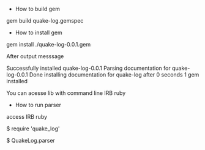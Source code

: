 
- How to build gem 

gem build quake-log.gemspec

- How to install gem

gem install ./quake-log-0.0.1.gem

After output messsage 

Successfully installed quake-log-0.0.1
Parsing documentation for quake-log-0.0.1
Done installing documentation for quake-log after 0 seconds
1 gem installed

You can acesse lib with command line IRB ruby

- How to run parser

access IRB ruby

$ require 'quake_log'

$ QuakeLog.parser






